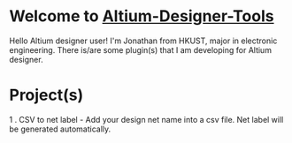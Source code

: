 # Welcome to  **[Altium-Designer-Tools](https://github.com/Jonathanchan1996/Altium-Designer-Tools)**

Hello Altium designer user! I'm Jonathan from HKUST, major in electronic engineering. There is/are some plugin(s) that I am developing for Altium designer. 


# Project(s)

1 . CSV to net label - Add your design net name into a csv file. Net label will be generated automatically. 
